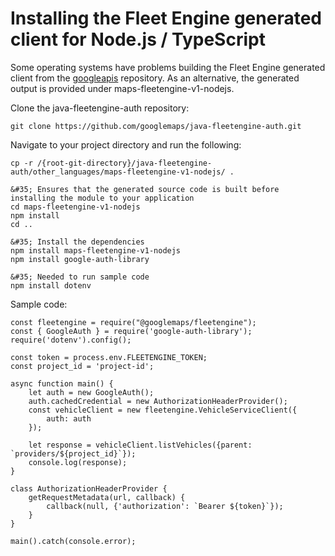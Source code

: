 # Installing the Fleet Engine generated client for Node.js / TypeScript

Some operating systems have problems building the Fleet Engine generated client
from the [googleapis](https://github.com/googleapis/googleapis) repository.
As an alternative, the generated output is provided under
maps-fleetengine-v1-nodejs.

Clone the java-fleetengine-auth repository:
```
git clone https://github.com/googlemaps/java-fleetengine-auth.git
```

Navigate to your project directory and run the following:
```
cp -r /{root-git-directory}/java-fleetengine-auth/other_languages/maps-fleetengine-v1-nodejs/ .

&#35; Ensures that the generated source code is built before installing the module to your application
cd maps-fleetengine-v1-nodejs
npm install
cd ..

&#35; Install the dependencies
npm install maps-fleetengine-v1-nodejs
npm install google-auth-library

&#35; Needed to run sample code
npm install dotenv
```

Sample code:

```
const fleetengine = require("@googlemaps/fleetengine");
const { GoogleAuth } = require('google-auth-library');
require('dotenv').config();

const token = process.env.FLEETENGINE_TOKEN;
const project_id = 'project-id';

async function main() {
    let auth = new GoogleAuth();
    auth.cachedCredential = new AuthorizationHeaderProvider();
    const vehicleClient = new fleetengine.VehicleServiceClient({
        auth: auth
    });

    let response = vehicleClient.listVehicles({parent: `providers/${project_id}`});
    console.log(response);
}

class AuthorizationHeaderProvider {
    getRequestMetadata(url, callback) {
        callback(null, {'authorization': `Bearer ${token}`});
    }
}

main().catch(console.error);
```
